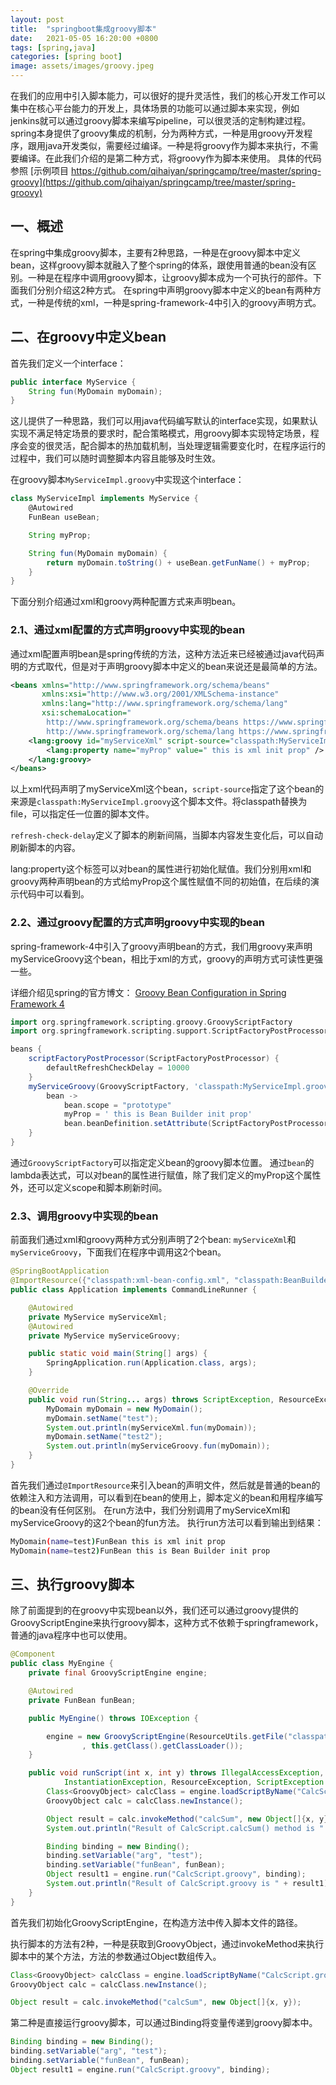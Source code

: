 ```yaml
---
layout: post
title:  "springboot集成groovy脚本"
date:   2021-05-05 16:20:00 +0800
tags: [spring,java]
categories: [spring boot]
image: assets/images/groovy.jpeg
---
```


在我们的应用中引入脚本能力，可以很好的提升灵活性，我们的核心开发工作可以集中在核心平台能力的开发上，具体场景的功能可以通过脚本来实现，例如jenkins就可以通过groovy脚本来编写pipeline，可以很灵活的定制构建过程。
spring本身提供了groovy集成的机制，分为两种方式，一种是用groovy开发程序，跟用java开发类似，需要经过编译。一种是将groovy作为脚本来执行，不需要编译。在此我们介绍的是第二种方式，将groovy作为脚本来使用。
具体的代码参照 [示例项目 https://github.com/qihaiyan/springcamp/tree/master/spring-groovy](https://github.com/qihaiyan/springcamp/tree/master/spring-groovy)

## 一、概述

在spring中集成groovy脚本，主要有2种思路，一种是在groovy脚本中定义bean，这样groovy脚本就融入了整个spring的体系，跟使用普通的bean没有区别。一种是在程序中调用groovy脚本，让groovy脚本成为一个可执行的部件。下面我们分别介绍这2种方式。
在spring中声明groovy脚本中定义的bean有两种方式，一种是传统的xml，一种是spring-framework-4中引入的groovy声明方式。

## 二、在groovy中定义bean

首先我们定义一个interface：

```java
public interface MyService {
    String fun(MyDomain myDomain);
}
```

这儿提供了一种思路，我们可以用java代码编写默认的interface实现，如果默认实现不满足特定场景的要求时，配合策略模式，用groovy脚本实现特定场景，程序会变的很灵活，配合脚本的热加载机制，当处理逻辑需要变化时，在程序运行的过程中，我们可以随时调整脚本内容且能够及时生效。

在groovy脚本```MyServiceImpl.groovy```中实现这个interface：

```groovy
class MyServiceImpl implements MyService {
    @Autowired
    FunBean useBean;

    String myProp;

    String fun(MyDomain myDomain) {
        return myDomain.toString() + useBean.getFunName() + myProp;
    }
}
```

下面分别介绍通过xml和groovy两种配置方式来声明bean。

### 2.1、通过xml配置的方式声明groovy中实现的bean

通过xml配置声明bean是spring传统的方法，这种方法近来已经被通过java代码声明的方式取代，但是对于声明groovy脚本中定义的bean来说还是最简单的方法。

``` xml
<beans xmlns="http://www.springframework.org/schema/beans"
       xmlns:xsi="http://www.w3.org/2001/XMLSchema-instance"
       xmlns:lang="http://www.springframework.org/schema/lang"
       xsi:schemaLocation="
        http://www.springframework.org/schema/beans https://www.springframework.org/schema/beans/spring-beans.xsd
        http://www.springframework.org/schema/lang https://www.springframework.org/schema/lang/spring-lang.xsd">
    <lang:groovy id="myServiceXml" script-source="classpath:MyServiceImpl.groovy" refresh-check-delay="10000" >
        <lang:property name="myProp" value=" this is xml init prop" />
    </lang:groovy>
</beans>
```

以上xml代码声明了myServiceXml这个bean，```script-source```指定了这个bean的来源是```classpath:MyServiceImpl.groovy```这个脚本文件。将classpath替换为file，可以指定任一位置的脚本文件。

```refresh-check-delay```定义了脚本的刷新间隔，当脚本内容发生变化后，可以自动刷新脚本的内容。

lang:property这个标签可以对bean的属性进行初始化赋值。我们分别用xml和groovy两种声明bean的方式给myProp这个属性赋值不同的初始值，在后续的演示代码中可以看到。

### 2.2、通过groovy配置的方式声明groovy中实现的bean

spring-framework-4中引入了groovy声明bean的方式，我们用groovy来声明myServiceGroovy这个bean，相比于xml的方式，groovy的声明方式可读性更强一些。

详细介绍见spring的官方博文： [Groovy Bean Configuration in Spring Framework 4](https://spring.io/blog/2014/03/03/groovy-bean-configuration-in-spring-framework-4)

``` groovy
import org.springframework.scripting.groovy.GroovyScriptFactory
import org.springframework.scripting.support.ScriptFactoryPostProcessor

beans {
    scriptFactoryPostProcessor(ScriptFactoryPostProcessor) {
        defaultRefreshCheckDelay = 10000
    }
    myServiceGroovy(GroovyScriptFactory, 'classpath:MyServiceImpl.groovy') {
        bean ->
            bean.scope = "prototype"
            myProp = ' this is Bean Builder init prop'
            bean.beanDefinition.setAttribute(ScriptFactoryPostProcessor.REFRESH_CHECK_DELAY_ATTRIBUTE, 6000)
    }
}
```

通过```GroovyScriptFactory```可以指定定义bean的groovy脚本位置。
通过```bean```的lambda表达式，可以对bean的属性进行赋值，除了我们定义的myProp这个属性外，还可以定义scope和脚本刷新时间。

### 2.3、调用groovy中实现的bean

前面我们通过xml和groovy两种方式分别声明了2个bean: ```myServiceXml```和```myServiceGroovy```，下面我们在程序中调用这2个bean。

```java
@SpringBootApplication
@ImportResource({"classpath:xml-bean-config.xml", "classpath:BeanBuilder.groovy"})
public class Application implements CommandLineRunner {

    @Autowired
    private MyService myServiceXml;
    @Autowired
    private MyService myServiceGroovy;

    public static void main(String[] args) {
        SpringApplication.run(Application.class, args);
    }

    @Override
    public void run(String... args) throws ScriptException, ResourceException, IllegalAccessException, InstantiationException {
        MyDomain myDomain = new MyDomain();
        myDomain.setName("test");
        System.out.println(myServiceXml.fun(myDomain));
        myDomain.setName("test2");
        System.out.println(myServiceGroovy.fun(myDomain));
    }
}
```

首先我们通过```@ImportResource```来引入bean的声明文件，然后就是普通的bean的依赖注入和方法调用，可以看到在bean的使用上，脚本定义的bean和用程序编写的bean没有任何区别。
在run方法中，我们分别调用了myServiceXml和myServiceGroovy的这2个bean的fun方法。
执行run方法可以看到输出到结果：

```bash
MyDomain(name=test)FunBean this is xml init prop
MyDomain(name=test2)FunBean this is Bean Builder init prop
```

## 三、执行groovy脚本

除了前面提到的在groovy中实现bean以外，我们还可以通过groovy提供的GroovyScriptEngine来执行groovy脚本，这种方式不依赖于springframework，普通的java程序中也可以使用。

``` java
@Component
public class MyEngine {
    private final GroovyScriptEngine engine;

    @Autowired
    private FunBean funBean;

    public MyEngine() throws IOException {

        engine = new GroovyScriptEngine(ResourceUtils.getFile("classpath:scripts/").getAbsolutePath()
                , this.getClass().getClassLoader());
    }

    public void runScript(int x, int y) throws IllegalAccessException,
            InstantiationException, ResourceException, ScriptException {
        Class<GroovyObject> calcClass = engine.loadScriptByName("CalcScript.groovy");
        GroovyObject calc = calcClass.newInstance();

        Object result = calc.invokeMethod("calcSum", new Object[]{x, y});
        System.out.println("Result of CalcScript.calcSum() method is " + result);

        Binding binding = new Binding();
        binding.setVariable("arg", "test");
        binding.setVariable("funBean", funBean);
        Object result1 = engine.run("CalcScript.groovy", binding);
        System.out.println("Result of CalcScript.groovy is " + result1);
    }
}
```

首先我们初始化GroovyScriptEngine，在构造方法中传入脚本文件的路径。

执行脚本的方法有2种，一种是获取到GroovyObject，通过invokeMethod来执行脚本中的某个方法，方法的参数通过Object数组传入。

```java
Class<GroovyObject> calcClass = engine.loadScriptByName("CalcScript.groovy");
GroovyObject calc = calcClass.newInstance();

Object result = calc.invokeMethod("calcSum", new Object[]{x, y});

```

第二种是直接运行groovy脚本，可以通过Binding将变量传递到groovy脚本中。

``` java
Binding binding = new Binding();
binding.setVariable("arg", "test");
binding.setVariable("funBean", funBean);
Object result1 = engine.run("CalcScript.groovy", binding);
```
